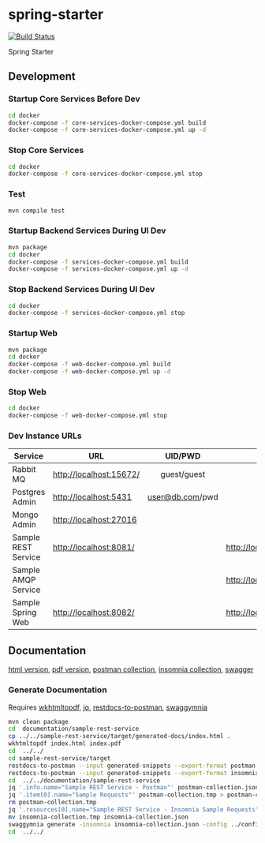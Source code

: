 # spring-starter
[![Build Status](https://travis-ci.org/perusworld/spring-starter.svg?branch=master)](https://travis-ci.org/perusworld/spring-starter)

Spring Starter

## Development

### Startup Core Services Before Dev
```bash
cd docker
docker-compose -f core-services-docker-compose.yml build
docker-compose -f core-services-docker-compose.yml up -d
```
### Stop Core Services
```bash
cd docker
docker-compose -f core-services-docker-compose.yml stop
```
### Test
```bash
mvn compile test
```
### Startup Backend Services During UI Dev
```bash
mvn package
cd docker
docker-compose -f services-docker-compose.yml build
docker-compose -f services-docker-compose.yml up -d
```
### Stop Backend Services During UI Dev
```bash
cd docker
docker-compose -f services-docker-compose.yml stop
```
### Startup Web
```bash
mvn package
cd docker
docker-compose -f web-docker-compose.yml build
docker-compose -f web-docker-compose.yml up -d
```
### Stop Web
```bash
cd docker
docker-compose -f web-docker-compose.yml stop
```

### Dev Instance URLs

| Service | URL | UID/PWD | Health |
| ------------- | ------------- | :-----: | --- |
| Rabbit MQ | [http://localhost:15672/](http://localhost:15672/) | guest/guest | |
| Postgres Admin | [http://localhost:5431](http://localhost:5431) | user@db.com/pwd | |
| Mongo Admin | [http://localhost:27016](http://localhost:27016) | | |
| Sample REST Service | [http://localhost:8081/](http://localhost:8081/) | | [http://localhost:9081/actuator/health](http://localhost:9081/actuator/health) |
| Sample AMQP Service | | | [http://localhost:9083/actuator/health](http://localhost:9083/actuator/health) |
| Sample Spring Web | [http://localhost:8082/](http://localhost:8082/) | | [http://localhost:9082/actuator/health](http://localhost:9082/actuator/health) |


## Documentation
[html version](documentation/sample-rest-service/index.html), [pdf version](documentation/sample-rest-service/index.pdf), [postman collection](documentation/sample-rest-service/postman-collection.json), [insomnia collection](documentation/sample-rest-service/insomnia-collection.json), [swagger](documentation/sample-rest-service/swagger.json)

### Generate Documentation
Requires [wkhtmltopdf](https://wkhtmltopdf.org/index.html), [jq](https://stedolan.github.io/jq/), [restdocs-to-postman](https://github.com/fbenz/restdocs-to-postman), [swaggymnia](https://github.com/mlabouardy/swaggymnia)

```bash
mvn clean package
cd  documentation/sample-rest-service
cp ../../sample-rest-service/target/generated-docs/index.html .
wkhtmltopdf index.html index.pdf
cd  ../../
cd sample-rest-service/target
restdocs-to-postman --input generated-snippets --export-format postman --determine-folder secondLastFolder --replacements ../../documentation/config/replacements.json --output ../../documentation/sample-rest-service/postman-collection.json
restdocs-to-postman --input generated-snippets --export-format insomnia --determine-folder secondLastFolder --replacements ../../documentation/config/replacements.json --output ../../documentation/sample-rest-service/insomnia-collection.json
cd  ../../documentation/sample-rest-service
jq '.info.name="Sample REST Service - Postman"' postman-collection.json > postman-collection.tmp
jq '.item[0].name="Sample Requests"' postman-collection.tmp > postman-collection.json
rm postman-collection.tmp
jq '.resources[0].name="Sample REST Service - Insomnia Sample Requests"' insomnia-collection.json > insomnia-collection.tmp
mv insomnia-collection.tmp insomnia-collection.json
swaggymnia generate -insomnia insomnia-collection.json -config ../config/swaggymnia.json -output json
cd  ../../
```